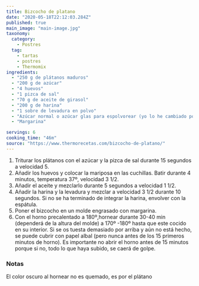 ```yaml
---
title: Bizcocho de platano
date: "2020-05-18T22:12:03.284Z"
published: true
main_image: "main-image.jpg"
taxonomy:
  category:
    - Postres
  tag:
    - tartas
    - postres
    - Thermomix
ingredients:
  - "250 g de plátanos maduros"
  - "200 g de azúcar"
  - "4 huevos"
  - "1 pizca de sal"
  - "70 g de aceite de girasol"
  - "200 g de harina"
  - "1 sobre de levadura en polvo"
  - "Azúcar normal o azúcar glas para espolvorear (yo lo he cambiado por almíbar de limón)"
  - "Margarina"

servings: 6
cooking_time: "46m"
source: "https://www.thermorecetas.com/bizcocho-de-platano/"
---
```


1. Triturar los plátanos con el azúcar y la pizca de sal durante 15 segundos a velocidad 5.
2. Añadir los huevos y colocar la mariposa en las cuchillas. Batir durante 4 minutos, temperatura 37º, velocidad 3 1/2.
3. Añadir el aceite y mezclarlo durante 5 segundos a velocidad 1 1/2.
4. Añadir la harina y la levadura y mezclar a velocidad 3 1/2 durante 10 segundos. Si no se ha terminado de integrar la harina, envolver con la espátula.
5. Poner el bizcocho en un molde engrasado con margarina.
6. Con el horno precalentado a 180º,hornear durante 30-40 min (dependerá de la altura del molde) a 170º -180º hasta que este cocido en su interior. Si se os tuesta demasiado por arriba y aún no está hecho, se puede cubrir con papel albal (pero nunca antes de los 15 primeros minutos de horno). Es importante no abrir el horno antes de 15 minutos porque si no, todo lo que haya subido, se caerá de golpe.

### Notas
El color oscuro al hornear no es quemado, es por el plátano
